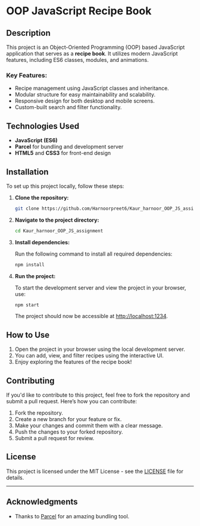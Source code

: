 # OOP JavaScript Recipe Book

## Description
This project is an Object-Oriented Programming (OOP) based JavaScript application that serves as a **recipe book**. It utilizes modern JavaScript features, including ES6 classes, modules, and animations. 

### Key Features:
- Recipe management using JavaScript classes and inheritance.
- Modular structure for easy maintainability and scalability.
- Responsive design for both desktop and mobile screens.
- Custom-built search and filter functionality.

## Technologies Used
- **JavaScript (ES6)**
- **Parcel** for bundling and development server
- **HTML5** and **CSS3** for front-end design

## Installation

To set up this project locally, follow these steps:

1. **Clone the repository:**

    ```bash
    git clone https://github.com/Harnoorpreet6/Kaur_harnoor_OOP_JS_assignment.git
    ```

2. **Navigate to the project directory:**

    ```bash
    cd Kaur_harnoor_OOP_JS_assignment
    ```

3. **Install dependencies:**

    Run the following command to install all required dependencies:

    ```bash
    npm install
    ```

4. **Run the project:**

    To start the development server and view the project in your browser, use:

    ```bash
    npm start
    ```

    The project should now be accessible at [http://localhost:1234](http://localhost:1234).

## How to Use
1. Open the project in your browser using the local development server.
2. You can add, view, and filter recipes using the interactive UI.
3. Enjoy exploring the features of the recipe book!

## Contributing
If you'd like to contribute to this project, feel free to fork the repository and submit a pull request. Here’s how you can contribute:
1. Fork the repository.
2. Create a new branch for your feature or fix.
3. Make your changes and commit them with a clear message.
4. Push the changes to your forked repository.
5. Submit a pull request for review.

## License
This project is licensed under the MIT License - see the [LICENSE](LICENSE) file for details.

---

## Acknowledgments
- Thanks to [Parcel](https://parceljs.org/) for an amazing bundling tool.

